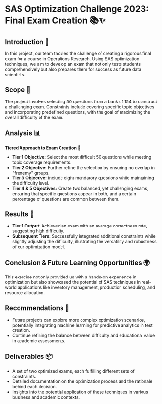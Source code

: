 # SAS Optimization Challenge 2023: Final Exam Creation 📚✨

## Introduction 🌟
In this project, our team tackles the challenge of creating a rigorous final exam for a course in Operations Research. Using SAS optimization techniques, we aim to develop an exam that not only tests students comprehensively but also prepares them for success as future data scientists.

## Scope 🎯
The project involves selecting 50 questions from a bank of 154 to construct a challenging exam. Constraints include covering specific topic objectives and incorporating predefined questions, with the goal of maximizing the overall difficulty of the exam.

## Analysis 📊
**Tiered Approach to Exam Creation** 🔑
- **Tier 1 Objective:** Select the most difficult 50 questions while meeting topic coverage requirements.
- **Tier 2 Objective:** Further refine the selection by ensuring no overlap in "frenemy" groups.
- **Tier 3 Objective:** Include eight mandatory questions while maintaining the difficulty level.
- **Tier 4 & 5 Objectives:** Create two balanced, yet challenging exams, ensuring that specific questions appear in both, and a certain percentage of questions are common between them.

## Results 📝
- **Tier 1 Output:** Achieved an exam with an average correctness rate, suggesting high difficulty.
- **Subsequent Tiers:** Successfully integrated additional constraints while slightly adjusting the difficulty, illustrating the versatility and robustness of our optimization model.

## Conclusion & Future Learning Opportunities 🌍
This exercise not only provided us with a hands-on experience in optimization but also showcased the potential of SAS techniques in real-world applications like inventory management, production scheduling, and resource allocation.

## Recommendations 📌
- Future projects can explore more complex optimization scenarios, potentially integrating machine learning for predictive analytics in test creation.
- Continue refining the balance between difficulty and educational value in academic assessments.

## Deliverables 📦
- A set of two optimized exams, each fulfilling different sets of constraints.
- Detailed documentation on the optimization process and the rationale behind each decision.
- Insights into the potential application of these techniques in various business and academic contexts.
